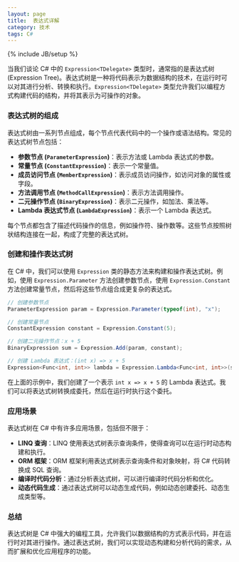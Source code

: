 ```yaml
---
layout: page
title:  表达式详解
category: 技术
tags: C#
---
```

{% include JB/setup %}

当我们谈论 C# 中的 `Expression<TDelegate>` 类型时，通常指的是表达式树 (Expression Tree)。表达式树是一种将代码表示为数据结构的技术，在运行时可以对其进行分析、转换和执行。`Expression<TDelegate>` 类型允许我们以编程方式构建代码的结构，并将其表示为可操作的对象。

### 表达式树的组成

表达式树由一系列节点组成，每个节点代表代码中的一个操作或语法结构。常见的表达式树节点包括：

- **参数节点 (`ParameterExpression`)**：表示方法或 Lambda 表达式的参数。
- **常量节点 (`ConstantExpression`)**：表示一个常量值。
- **成员访问节点 (`MemberExpression`)**：表示成员访问操作，如访问对象的属性或字段。
- **方法调用节点 (`MethodCallExpression`)**：表示方法调用操作。
- **二元操作节点 (`BinaryExpression`)**：表示二元操作，如加法、乘法等。
- **Lambda 表达式节点 (`LambdaExpression`)**：表示一个 Lambda 表达式。

每个节点都包含了描述代码操作的信息，例如操作符、操作数等。这些节点按照树状结构连接在一起，构成了完整的表达式树。

### 创建和操作表达式树

在 C# 中，我们可以使用 `Expression` 类的静态方法来构建和操作表达式树。例如，使用 `Expression.Parameter` 方法创建参数节点，使用 `Expression.Constant` 方法创建常量节点，然后将这些节点组合成更复杂的表达式。

```csharp
// 创建参数节点
ParameterExpression param = Expression.Parameter(typeof(int), "x");

// 创建常量节点
ConstantExpression constant = Expression.Constant(5);

// 创建二元操作节点：x + 5
BinaryExpression sum = Expression.Add(param, constant);

// 创建 Lambda 表达式：(int x) => x + 5
Expression<Func<int, int>> lambda = Expression.Lambda<Func<int, int>>(sum, param);
```

在上面的示例中，我们创建了一个表示 `int x => x + 5` 的 Lambda 表达式。我们可以将表达式树转换成委托，然后在运行时执行这个委托。

### 应用场景

表达式树在 C# 中有许多应用场景，包括但不限于：

- **LINQ 查询**：LINQ 使用表达式树表示查询条件，使得查询可以在运行时动态构建和执行。
- **ORM 框架**：ORM 框架利用表达式树表示查询条件和对象映射，将 C# 代码转换成 SQL 查询。
- **编译时代码分析**：通过分析表达式树，可以进行编译时代码分析和优化。
- **动态代码生成**：通过表达式树可以动态生成代码，例如动态创建委托、动态生成类型等。

### 总结

表达式树是 C# 中强大的编程工具，允许我们以数据结构的方式表示代码，并在运行时对其进行操作。通过表达式树，我们可以实现动态构建和分析代码的需求，从而扩展和优化应用程序的功能。
